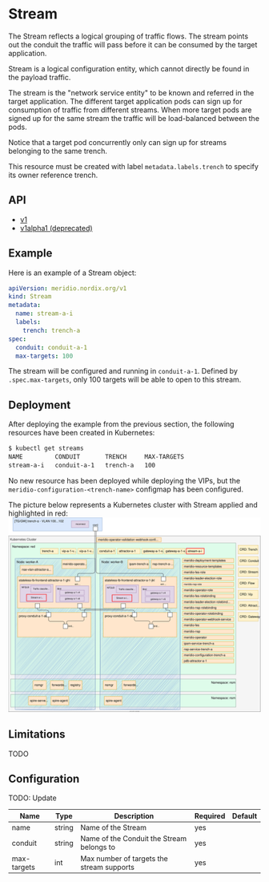 # Stream

The Stream reflects a logical grouping of traffic flows. The stream points out the conduit the traffic will pass before it can be consumed by the target application.

Stream is a logical configuration entity, which cannot directly be found in the payload traffic.

The stream is the "network service entity" to be known and referred in the target application. The different target application pods can sign up for consumption of traffic from different streams. When more target pods are signed up for the same stream the traffic will be load-balanced between the pods.

Notice that a target pod concurrently only can sign up for streams belonging to the same trench.

This resource must be created with label `metadata.labels.trench` to specify its owner reference trench.

## API

- [v1](https://github.com/Nordix/Meridio/blob/master/api/v1/stream_types.go)
- [v1alpha1 (deprecated)](https://github.com/Nordix/Meridio/blob/master/api/v1alpha1/stream_types.go)

## Example

Here is an example of a Stream object:

```yaml
apiVersion: meridio.nordix.org/v1
kind: Stream
metadata:
  name: stream-a-i
  labels:
    trench: trench-a
spec:
  conduit: conduit-a-1
  max-targets: 100
```

The stream will be configured and running in `conduit-a-1`. Defined by `.spec.max-targets`, only 100 targets will be able to open to this stream.

## Deployment

After deploying the example from the previous section, the following resources have been created in Kubernetes:

```sh
$ kubectl get streams
NAME         CONDUIT       TRENCH     MAX-TARGETS
stream-a-i   conduit-a-1   trench-a   100
```

No new resource has been deployed while deploying the VIPs, but the `meridio-configuration-<trench-name>` configmap has been configured.

The picture below represents a Kubernetes cluster with Stream applied and highlighted in red:
![Installation-Stream](../resources/Installation-Stream.svg)

## Limitations

TODO

## Configuration

TODO: Update

Name | Type | Description | Required | Default
--- | --- | --- | --- | ---
name | string | Name of the Stream | yes |
conduit | string | Name of the Conduit the Stream belongs to | yes | 
max-targets | int | Max number of targets the stream supports | yes | 
